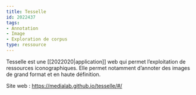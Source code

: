 ```yaml
---
title: Tesselle
id: 2022437
tags:
- Annotation
- Image
- Exploration de corpus
type: ressource
---
```


Tesselle est une [[2022020|application]] web qui permet l’exploitation de ressources iconographiques. Elle permet notamment d’annoter des images de grand format et en haute définition.

Site web : <https://medialab.github.io/tesselle/#/>

